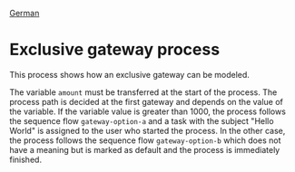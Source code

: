 [German](README_de.md)

# Exclusive gateway process

This process shows how an exclusive gateway can be modeled.

The variable `amount` must be transferred at the start of the process.
The process path is decided at the first gateway and depends on the value of the variable.
If the variable value is greater than 1000, the process follows the sequence flow `gateway-option-a` and a task with the subject "Hello World" is assigned to the user who started the process.
In the other case, the process follows the sequence flow `gateway-option-b` which does not have a meaning but is marked as default and the process is immediately finished.
